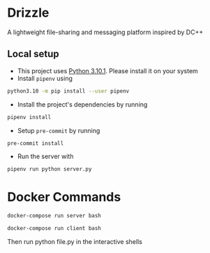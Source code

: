 # Drizzle
A lightweight file-sharing and messaging platform inspired by DC++

## Local setup
* This project uses [Python 3.10.1](https://www.python.org/downloads/release/python-3101/). Please install it on your system
* Install `pipenv` using
```sh
python3.10 -m pip install --user pipenv
```
* Install the project's dependencies by running
```sh
pipenv install
```
* Setup `pre-commit` by running
```sh
pre-commit install
```
* Run the server with
```sh
pipenv run python server.py
```

# Docker Commands
```sh
docker-compose run server bash

docker-compose run client bash
```
Then run python file.py in the interactive shells
